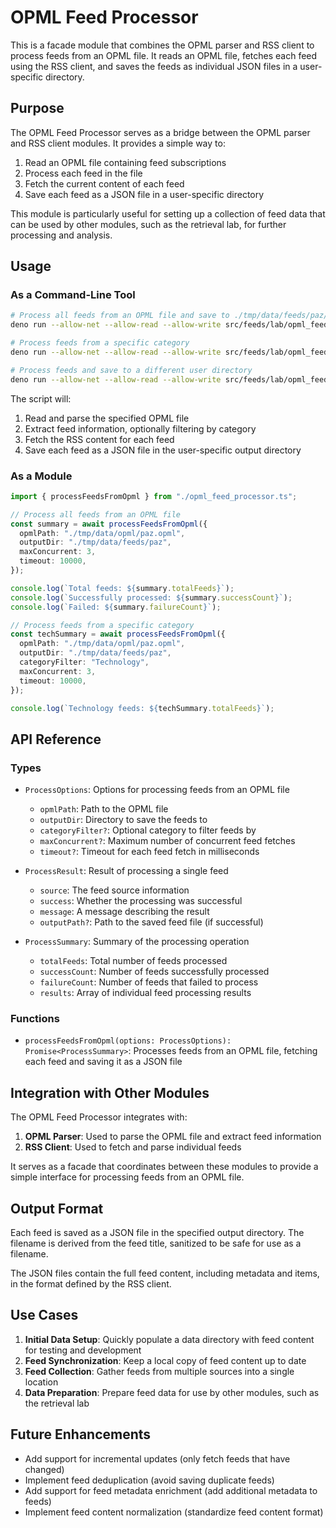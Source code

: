 # OPML Feed Processor

This is a facade module that combines the OPML parser and RSS client to process
feeds from an OPML file. It reads an OPML file, fetches each feed using the RSS
client, and saves the feeds as individual JSON files in a user-specific
directory.

## Purpose

The OPML Feed Processor serves as a bridge between the OPML parser and RSS
client modules. It provides a simple way to:

1. Read an OPML file containing feed subscriptions
2. Process each feed in the file
3. Fetch the current content of each feed
4. Save each feed as a JSON file in a user-specific directory

This module is particularly useful for setting up a collection of feed data that
can be used by other modules, such as the retrieval lab, for further processing
and analysis.

## Usage

### As a Command-Line Tool

```bash
# Process all feeds from an OPML file and save to ./tmp/data/feeds/paz/
deno run --allow-net --allow-read --allow-write src/feeds/lab/opml_feed_processor.ts ./tmp/data/opml/paz.opml

# Process feeds from a specific category
deno run --allow-net --allow-read --allow-write src/feeds/lab/opml_feed_processor.ts ./tmp/data/opml/paz.opml "Technology"

# Process feeds and save to a different user directory
deno run --allow-net --allow-read --allow-write src/feeds/lab/opml_feed_processor.ts ./tmp/data/opml/paz.opml "" "john"
```

The script will:

1. Read and parse the specified OPML file
2. Extract feed information, optionally filtering by category
3. Fetch the RSS content for each feed
4. Save each feed as a JSON file in the user-specific output directory

### As a Module

```typescript
import { processFeedsFromOpml } from "./opml_feed_processor.ts";

// Process all feeds from an OPML file
const summary = await processFeedsFromOpml({
  opmlPath: "./tmp/data/opml/paz.opml",
  outputDir: "./tmp/data/feeds/paz",
  maxConcurrent: 3,
  timeout: 10000,
});

console.log(`Total feeds: ${summary.totalFeeds}`);
console.log(`Successfully processed: ${summary.successCount}`);
console.log(`Failed: ${summary.failureCount}`);

// Process feeds from a specific category
const techSummary = await processFeedsFromOpml({
  opmlPath: "./tmp/data/opml/paz.opml",
  outputDir: "./tmp/data/feeds/paz",
  categoryFilter: "Technology",
  maxConcurrent: 3,
  timeout: 10000,
});

console.log(`Technology feeds: ${techSummary.totalFeeds}`);
```

## API Reference

### Types

- `ProcessOptions`: Options for processing feeds from an OPML file
  - `opmlPath`: Path to the OPML file
  - `outputDir`: Directory to save the feeds to
  - `categoryFilter?`: Optional category to filter feeds by
  - `maxConcurrent?`: Maximum number of concurrent feed fetches
  - `timeout?`: Timeout for each feed fetch in milliseconds

- `ProcessResult`: Result of processing a single feed
  - `source`: The feed source information
  - `success`: Whether the processing was successful
  - `message`: A message describing the result
  - `outputPath?`: Path to the saved feed file (if successful)

- `ProcessSummary`: Summary of the processing operation
  - `totalFeeds`: Total number of feeds processed
  - `successCount`: Number of feeds successfully processed
  - `failureCount`: Number of feeds that failed to process
  - `results`: Array of individual feed processing results

### Functions

- `processFeedsFromOpml(options: ProcessOptions): Promise<ProcessSummary>`:
  Processes feeds from an OPML file, fetching each feed and saving it as a JSON
  file

## Integration with Other Modules

The OPML Feed Processor integrates with:

1. **OPML Parser**: Used to parse the OPML file and extract feed information
2. **RSS Client**: Used to fetch and parse individual feeds

It serves as a facade that coordinates between these modules to provide a simple
interface for processing feeds from an OPML file.

## Output Format

Each feed is saved as a JSON file in the specified output directory. The
filename is derived from the feed title, sanitized to be safe for use as a
filename.

The JSON files contain the full feed content, including metadata and items, in
the format defined by the RSS client.

## Use Cases

1. **Initial Data Setup**: Quickly populate a data directory with feed content
   for testing and development
2. **Feed Synchronization**: Keep a local copy of feed content up to date
3. **Feed Collection**: Gather feeds from multiple sources into a single
   location
4. **Data Preparation**: Prepare feed data for use by other modules, such as the
   retrieval lab

## Future Enhancements

- Add support for incremental updates (only fetch feeds that have changed)
- Implement feed deduplication (avoid saving duplicate feeds)
- Add support for feed metadata enrichment (add additional metadata to feeds)
- Implement feed content normalization (standardize feed content format)
